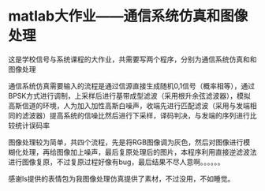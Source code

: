 # matlab大作业——通信系统仿真和图像处理
这是学校信号与系统课程的大作业，共需要写两个程序，分别为通信系统仿真和和图像处理
  
  通信系统仿真需要输入的流程是通过信源直接生成随机0,1信号（概率相等），通过BPSK方式进行调制，上采样后进行基带成型滤波（采用根升余弦滤波器），模拟高斯信道的环境，人为加入加性高斯白噪声，收端先进行匹配滤波（采用与发端相同的滤波器）提高系统的信噪比然后进行下采样，译码判决，与发端的序列进行比较统计误码率
  
  图像处理较为简单，共四个流程，先是将RGB图像调为灰色，然后对图像进行模糊化处理，再给图像加上噪声，最后复原处理后的图片，本程序利用直接逆滤波法进行图像复原，不过复原过程好像有bug，最后结果不尽人意啊。。。。。。
  
  感谢ls提供的表情包为我图像处理仿真提供了素材，不过没用，不如睡觉。

